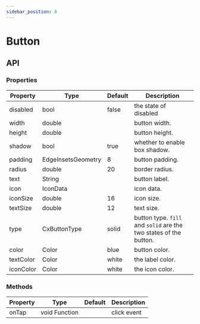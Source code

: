 ```yaml
---
sidebar_position: 8
---
```

 
# Button

## API

### Properties

| Property | Type | Default | Description |
| ------  | ---- | --- | --- |
|disabled|bool|false|the state of disabled|
|width| double ||button width.|
|height|double||button height.|
|shadow|bool|true|whether to enable box shadow.|
|padding|EdgeInsetsGeometry|8|button padding.|
|radius|double|20|border radius.|
|text|String||button label.|
|icon|IconData||icon data.|
|iconSize|double|16|icon size.|
|textSize|double|12|text size.|
|type|CxButtonType|solid|button type. `fill` and `solid` are the two states of the button.|
|color|Color|blue|button color.|
|textColor|Color|white|the label color.|
|iconColor|Color|white |the icon color.|

### Methods

| Property | Type | Default | Description |
| ------  | ---- | --- | --- |
| onTap | void Function |  | click event |
